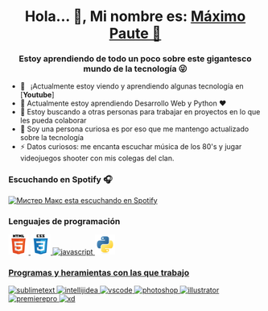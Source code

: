 <h1 align="center"> Hola... 👋, Mi nombre es: <a href="https://github.com/mapjx">Máximo Paute 🙂</a></h1>
<h3 align="center">Estoy aprendiendo de todo un poco sobre este gigantesco mundo de la tecnología 😜</h3>

- 🔭 &ensp;¡Actualmente estoy viendo y aprendiendo algunas tecnología en [**Youtube**]
- 🌱 Actualmente estoy aprendiendo Desarrollo Web y Python ❤️ 
- 👯 Estoy buscando a otras personas para trabajar en proyectos en lo que les pueda colaborar
- 🗿  Soy una persona curiosa es por eso que me mantengo actualizado sobre la tecnología
- ⚡ Datos curiosos: me encanta escuchar música de los 80's y jugar videojuegos shooter con mis colegas del clan.

### Escuchando en Spotify 🎧
[<img src="https://spotifynowplaying.vercel.app/api/spotify-playing" alt="Мистер Макс esta escuchando en Spotify" width="350" />](https://open.spotify.com/user/22xlpwqlkqs37mbz3pzdibucy)

### Lenguajes de programación
<a href="https://www.w3.org/html/" target="_blank" rel="noreferrer"> <img src="https://raw.githubusercontent.com/devicons/devicon/master/icons/html5/html5-original-wordmark.svg" alt="html5" width="40" height="40"/>
<a href="https://www.w3schools.com/css/" target="_blank" rel="noreferrer"> <img src="https://raw.githubusercontent.com/devicons/devicon/master/icons/css3/css3-original-wordmark.svg" alt="css3" width="40" height="40"/>
<a href="https://developer.mozilla.org/en-US/docs/Web/JavaScript" target="_blank" rel="noreferrer"> <img src="https://www.clipartmax.com/png/middle/150-1504620_javascript-logo.png" alt="javascript" width="40" height="40"/> </a>
<a href="https://www.python.org" target="_blank" rel="noreferrer"> <img src="https://raw.githubusercontent.com/devicons/devicon/master/icons/python/python-original.svg" alt="python" width="40" height="40"/>

### Programas y heramientas con las que trabajo
<a href="https://www.sublimetext.com/" target="_blank" rel="noreferrer"> <img src="https://cdn.icon-icons.com/icons2/478/PNG/512/sublime-text_47006.png" alt="sublimetext" width="40" height="40"/>
<a href="https://www.jetbrains.com/idea/" target="_blank" rel="noreferrer"> <img src="https://upload.wikimedia.org/wikipedia/commons/thumb/9/9c/IntelliJ_IDEA_Icon.svg/768px-IntelliJ_IDEA_Icon.svg.png" alt="intellijidea" width="40" height="40"/>
<a href="https://code.visualstudio.com/" target="_blank" rel="noreferrer"> <img src="https://cdn.icon-icons.com/icons2/2107/PNG/512/file_type_vscode_icon_130084.png" alt="vscode" width="40" height="40"/>
<a href="https://www.adobe.com/la/products/photoshop.html" target="_blank" rel="noreferrer"> <img src="https://upload.wikimedia.org/wikipedia/commons/thumb/a/af/Adobe_Photoshop_CC_icon.svg/2101px-Adobe_Photoshop_CC_icon.svg.png" alt="photoshop" width="40" height="40"/>
<a href="https://www.adobe.com/la/products/illustrator.html" target="_blank" rel="noreferrer"> <img src="https://upload.wikimedia.org/wikipedia/commons/thumb/f/fb/Adobe_Illustrator_CC_icon.svg/2101px-Adobe_Illustrator_CC_icon.svg.png" alt="illustrator" width="40" height="40"/>
<a href="https://www.adobe.com/la/products/premiere.html" target="_blank" rel="noreferrer"> <img src="https://upload.wikimedia.org/wikipedia/commons/thumb/f/f2/Adobe_Premiere_Pro_Logo.svg/1200px-Adobe_Premiere_Pro_Logo.svg.png" alt="premierepro" width="40" height="40"/>
<a href="https://www.adobe.com/la/products/xd.html" target="_blank" rel="noreferrer"> <img src="https://upload.wikimedia.org/wikipedia/commons/thumb/c/c2/Adobe_XD_CC_icon.svg/1200px-Adobe_XD_CC_icon.svg.png" alt="xd" width="40" height="40"/>
    
    

